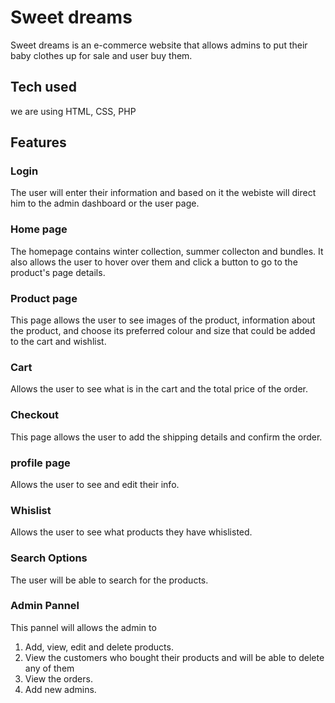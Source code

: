 # Sweet dreams
Sweet dreams is an e-commerce website that allows admins to put their baby clothes up for sale and user buy them.

## Tech used 
we are using HTML, CSS, PHP
## Features

### Login
The user will enter their information and based on it the webiste will direct him to the admin dashboard or the user page.

### Home page
The homepage contains winter collection, summer collecton and bundles. It also allows the user to hover over them and click a button to go to the product's page details.

### Product page
This page allows the user to see images of the product, information about the product, and choose its preferred colour and size that could be added to the cart and wishlist.

### Cart
Allows the user to see what is in the cart and the total price of the order.

### Checkout
This page allows the user to add the shipping details and confirm the order.

### profile page
Allows the user to see and edit their info.


### Whislist
Allows the user to see what products they have whislisted.


### Search Options
The user will be able to search for the products.

### Admin Pannel
This pannel will allows the admin to 
1. Add, view, edit and delete products.
2. View the customers who bought their products and will be able to delete any of them
3. View the orders.
4. Add new admins.

